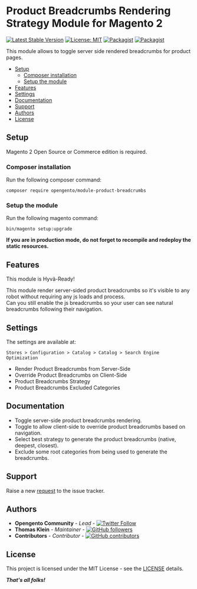 # Product Breadcrumbs Rendering Strategy Module for Magento 2

[![Latest Stable Version](https://img.shields.io/packagist/v/opengento/module-product-breadcrumbs.svg?style=flat-square)](https://packagist.org/packages/opengento/module-product-breadcrumbs)
[![License: MIT](https://img.shields.io/github/license/opengento/magento2-product-breadcrumbs.svg?style=flat-square)](./LICENSE) 
[![Packagist](https://img.shields.io/packagist/dt/opengento/module-product-breadcrumbs.svg?style=flat-square)](https://packagist.org/packages/opengento/module-product-breadcrumbs/stats)
[![Packagist](https://img.shields.io/packagist/dm/opengento/module-product-breadcrumbs.svg?style=flat-square)](https://packagist.org/packages/opengento/module-product-breadcrumbs/stats)

This module allows to toggle server side rendered breadcrumbs for product pages.

 - [Setup](#setup)
   - [Composer installation](#composer-installation)
   - [Setup the module](#setup-the-module)
 - [Features](#features)
 - [Settings](#settings)
 - [Documentation](#documentation)
 - [Support](#support)
 - [Authors](#authors)
 - [License](#license)

## Setup

Magento 2 Open Source or Commerce edition is required.

### Composer installation

Run the following composer command:

```
composer require opengento/module-product-breadcrumbs
```

### Setup the module

Run the following magento command:

```
bin/magento setup:upgrade
```

**If you are in production mode, do not forget to recompile and redeploy the static resources.**

## Features

This module is Hyvä-Ready!

This module render server-sided product breadcrumbs so it's visible to any robot without requiring any js loads and process.  
Can you still enable the js breadcrumbs so your user can see natural breadcrumbs following their navigation.

## Settings

The settings are available at:

`Stores > Configuration > Catalog > Catalog > Search Engine Optimization`

- Render Product Breadcrumbs from Server-Side
- Override Product Breadcrumbs on Client-Side
- Product Breadcrumbs Strategy
- Product Breadcrumbs Excluded Categories

## Documentation

- Toggle server-side product breadcrumbs rendering.
- Toggle to allow client-side to override product breadcrumbs based on navigation.
- Select best strategy to generate the product breadcrumbs (native, deepest, closest).
- Exclude some root categories from being used to generate the breadcrumbs.

## Support

Raise a new [request](https://github.com/opengento/magento2-product-breadcrumbs/issues) to the issue tracker.

## Authors

- **Opengento Community** - *Lead* - [![Twitter Follow](https://img.shields.io/twitter/follow/opengento.svg?style=social)](https://twitter.com/opengento)
- **Thomas Klein** - *Maintainer* - [![GitHub followers](https://img.shields.io/github/followers/thomas-kl1.svg?style=social)](https://github.com/thomas-kl1)
- **Contributors** - *Contributor* - [![GitHub contributors](https://img.shields.io/github/contributors/opengento/magento2-product-breadcrumbs.svg?style=flat-square)](https://github.com/opengento/magento2-product-breadcrumbs/graphs/contributors)

## License

This project is licensed under the MIT License - see the [LICENSE](./LICENSE) details.

***That's all folks!***
